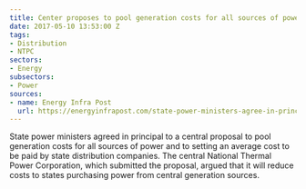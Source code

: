 ```yaml
---
title: Center proposes to pool generation costs for all sources of power
date: 2017-05-10 13:53:00 Z
tags:
- Distribution
- NTPC
sectors:
- Energy
subsectors:
- Power
sources:
- name: Energy Infra Post
  url: https://energyinfrapost.com/state-power-ministers-agree-in-principal-to-ntpcs-proposal-to-pool-power-and-rationalise-tariffs/
---
```


State power ministers agreed in principal to a central proposal to pool generation costs for all sources of power and to setting an average cost to be paid by state distribution companies. The central National Thermal Power Corporation, which submitted the proposal, argued that it will reduce costs to states purchasing power from central generation sources.